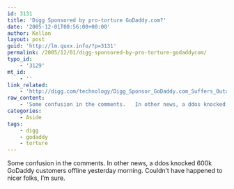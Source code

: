 ```yaml
---
id: 3131
title: 'Digg Sponsored by pro-torture GoDaddy.com?'
date: '2005-12-01T00:56:00+00:00'
author: Kellan
layout: post
guid: 'http://lm.quxx.info/?p=3131'
permalink: /2005/12/01/digg-sponsored-by-pro-torture-godaddycom/
typo_id:
    - '3129'
mt_id:
    - ''
link_related:
    - 'http://digg.com/technology/Digg_Sponsor_GoDaddy.com_Suffers_Outage'
raw_content:
    - 'Some confusion in the comments.   In other news, a ddos knocked 600k GoDaddy customers offline yesterday morning.  Couldn\''t have happened to nicer folks, I\''m sure.'
categories:
    - Aside
tags:
    - digg
    - godaddy
    - torture
---
```


Some confusion in the comments. In other news, a ddos knocked 600k GoDaddy customers offline yesterday morning. Couldn’t have happened to nicer folks, I’m sure.